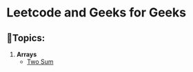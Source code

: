 # Leetcode and Geeks for Geeks 

## 📌Topics:
<ol>
  <li><b>Arrays</b><ul>
    <li><a href ="https://github.com/zerouh1/DSA/tree/main/1-two-sum">Two Sum</a></li>
  </ul></li>
</ol>
